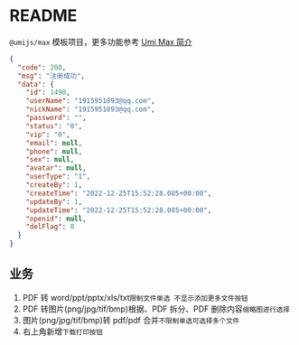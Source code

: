 # README

`@umijs/max` 模板项目，更多功能参考 [Umi Max 简介](https://next.umijs.org/zh-CN/docs/max/introduce)

```json
{
  "code": 200,
  "msg": "注册成功",
  "data": {
    "id": 1490,
    "userName": "1915951893@qq.com",
    "nickName": "1915951893@qq.com",
    "password": "",
    "status": "0",
    "vip": "0",
    "email": null,
    "phone": null,
    "sex": null,
    "avatar": null,
    "userType": "1",
    "createBy": 1,
    "createTime": "2022-12-25T15:52:28.085+00:00",
    "updateBy": 1,
    "updateTime": "2022-12-25T15:52:28.085+00:00",
    "openid": null,
    "delFlag": 0
  }
}
```

## 业务

1. PDF 转 word/ppt/pptx/xls/txt`限制文件单选 不显示添加更多文件按钮`
2. PDF 转图片(png/jpg/tif/bmp)根据、PDF 拆分、PDF 删除内容`缩略图进行选择`
3. 图片(png/jpg/tif/bmp)转 pdf/pdf 合并`不限制单选可选择多个文件`
4. 右上角新增`下载打印按钮`
